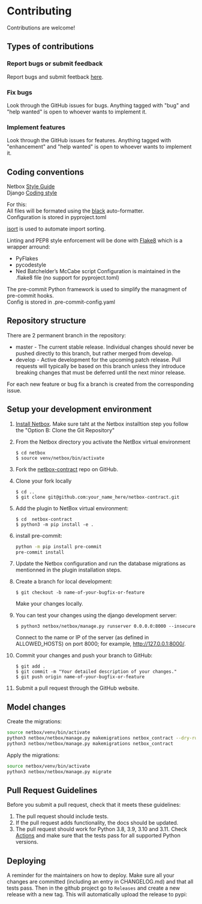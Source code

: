 # Contributing

Contributions are welcome!

## Types of contributions

### Report bugs or submit feedback

Report bugs and submit feetback [here](https://github.com/mlebreuil/netbox-contract/issues).

### Fix bugs

Look through the GitHub issues for bugs. Anything tagged with "bug" and "help
wanted" is open to whoever wants to implement it.

### Implement features

Look through the GitHub issues for features. Anything tagged with "enhancement"
and "help wanted" is open to whoever wants to implement it.

## Coding conventions
 
Netbox [Style Guide](https://docs.netbox.dev/en/stable/development/style-guide/)  
Django [Coding style](https://docs.djangoproject.com/en/4.2/internals/contributing/writing-code/coding-style/)  

For this:  
All files will be formated using the [black](https://black.readthedocs.io/en/stable/) auto-formatter.  
Configuration is stored in pyproject.toml  

[isort](https://github.com/PyCQA/isort#readme) is used to automate import sorting.  

Linting and PEP8 style enforcement will be done with  [Flake8](https://flake8.pycqa.org/en/latest/) which is a wrapper arround:  
- PyFlakes
- pycodestyle
- Ned Batchelder’s McCabe script
Configuration is maintained in the .flake8 file (no support for pyproject.toml)

The pre-commit Python framework is used to simplify the managment of pre-commit hooks.  
Config is stored in .pre-commit-config.yaml   

## Repository structure

There are 2 permanent branch in the repository:

* master - The current stable release. Individual changes should never be pushed directly to this branch, but rather merged from develop.
* develop - Active development for the upcoming patch release. Pull requests will typically be based on this branch unless they introduce breaking changes that must be deferred until the next minor release.

For each new feature or bug fix a branch is created from the corresponding issue.

## Setup your development environment


1. [Install Netbox](https://github.com/netbox-community/netbox/blob/develop/docs/installation/).
Make sure taht at the Netbox installtion step you follow the "Option B: Clone the Git Repository"

2. From the Netbox directory you activate the NetBox virtual environment 

    ```
    $ cd netbox
    $ source venv/netbox/bin/activate
    ```
 
3. Fork the [netbox-contract](https://github.com/mlebreuil/netbox-contract/) repo on GitHub.
4. Clone your fork locally

    ```
    $ cd ..
    $ git clone git@github.com:your_name_here/netbox-contract.git
    ```

5. Add the plugin to NetBox virtual environment:

    ```
    $ cd  netbox-contract
    $ python3 -m pip install -e .
    ```

6. install pre-commit:

    ```bash
    python -m pip install pre-commit
    pre-commit install
    ```

6. Update the Netbox configuration and run the database migrations as mentionned in the plugin installation steps.

7. Create a branch for local development:

    ```
    $ git checkout -b name-of-your-bugfix-or-feature
    ```

    Make your changes locally.

8. You can test your changes using the django development server:

    ```
    $ python3 netbox/netbox/manage.py runserver 0.0.0.0:8000 --insecure
    ```

    Connect to the name or IP of the server (as defined in ALLOWED_HOSTS) on port 8000; for example, http://127.0.0.1:8000/.

9. Commit your changes and push your branch to GitHub:

    ```
    $ git add .
    $ git commit -m "Your detailed description of your changes."
    $ git push origin name-of-your-bugfix-or-feature
    ```

10. Submit a pull request through the GitHub website.

## Model changes

Create the migrations:  

```bash
source netbox/venv/bin/activate
python3 netbox/netbox/manage.py makemigrations netbox_contract --dry-run
python3 netbox/netbox/manage.py makemigrations netbox_contract
```

Apply the migrations:  

```bash
source netbox/venv/bin/activate
python3 netbox/netbox/manage.py migrate
```

## Pull Request Guidelines

Before you submit a pull request, check that it meets these guidelines:

1. The pull request should include tests.
2. If the pull request adds functionality, the docs should be updated. 
3. The pull request should work for Python 3.8, 3.9, 3.10 and 3.11. Check [Actions](https://github.com/mlebreuil/netbox-contract/actions)
   and make sure that the tests pass for all supported Python versions.


## Deploying

A reminder for the maintainers on how to deploy.
Make sure all your changes are committed (including an entry in CHANGELOG.md) and that all tests pass.
Then in the github project go to `Releases` and create a new release with a new tag.  This will automatically upload the release to pypi:
